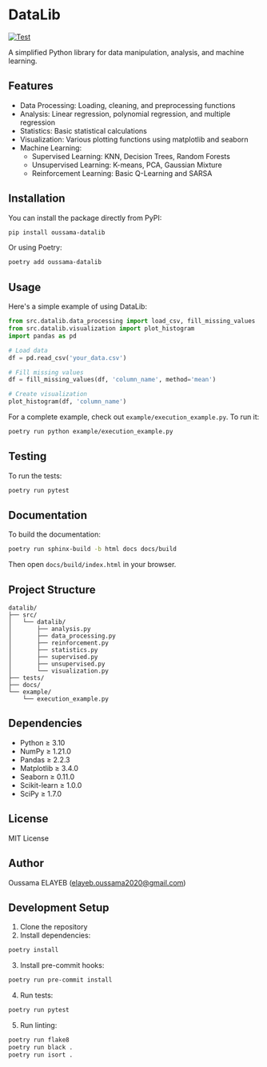 # DataLib

[![Test](https://github.com/yourusername/datalib/actions/workflows/test.yml/badge.svg)](https://github.com/yourusername/datalib/actions/workflows/test.yml)

A simplified Python library for data manipulation, analysis, and machine learning.

## Features

- Data Processing: Loading, cleaning, and preprocessing functions
- Analysis: Linear regression, polynomial regression, and multiple regression
- Statistics: Basic statistical calculations
- Visualization: Various plotting functions using matplotlib and seaborn
- Machine Learning:
  - Supervised Learning: KNN, Decision Trees, Random Forests
  - Unsupervised Learning: K-means, PCA, Gaussian Mixture
  - Reinforcement Learning: Basic Q-Learning and SARSA

## Installation

You can install the package directly from PyPI:

```bash
pip install oussama-datalib
```
Or using Poetry:

```bash
poetry add oussama-datalib
```
 

## Usage

Here's a simple example of using DataLib:

```python
from src.datalib.data_processing import load_csv, fill_missing_values
from src.datalib.visualization import plot_histogram
import pandas as pd

# Load data
df = pd.read_csv('your_data.csv')

# Fill missing values
df = fill_missing_values(df, 'column_name', method='mean')

# Create visualization
plot_histogram(df, 'column_name')
```

For a complete example, check out `example/execution_example.py`. To run it:

```bash
poetry run python example/execution_example.py
```

## Testing

To run the tests:

```bash
poetry run pytest
```

## Documentation

To build the documentation:

```bash
poetry run sphinx-build -b html docs docs/build
```

Then open `docs/build/index.html` in your browser.

## Project Structure

```
datalib/
├── src/
│   └── datalib/
│       ├── analysis.py
│       ├── data_processing.py
│       ├── reinforcement.py
│       ├── statistics.py
│       ├── supervised.py
│       ├── unsupervised.py
│       └── visualization.py
├── tests/
├── docs/
└── example/
    └── execution_example.py
```

## Dependencies

- Python ≥ 3.10
- NumPy ≥ 1.21.0
- Pandas ≥ 2.2.3
- Matplotlib ≥ 3.4.0
- Seaborn ≥ 0.11.0
- Scikit-learn ≥ 1.0.0
- SciPy ≥ 1.7.0

## License

MIT License

## Author

Oussama ELAYEB (elayeb.oussama2020@gmail.com)

## Development Setup

1. Clone the repository
2. Install dependencies:
```bash
poetry install
```

3. Install pre-commit hooks:
```bash
poetry run pre-commit install
```

4. Run tests:
```bash
poetry run pytest
```

5. Run linting:
```bash
poetry run flake8
poetry run black .
poetry run isort .
```
```
 
